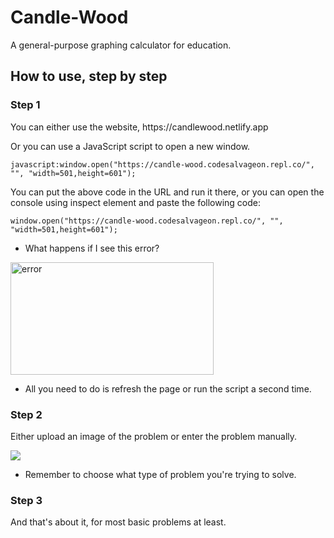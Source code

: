 # Candle-Wood
A general-purpose graphing calculator for education.

## How to use, step by step

### Step 1
<p>You can either use the website, https://candlewood.netlify.app</p>
<p>Or you can use a JavaScript script to open a new window.</p>

```
javascript:window.open("https://candle-wood.codesalvageon.repl.co/", "", "width=501,height=601");
```

<p>You can put the above code in the URL and run it there, or you can open the console using inspect element and paste the following code:</p>

```
window.open("https://candle-wood.codesalvageon.repl.co/", "", "width=501,height=601");
```

* What happens if I see this error?
<img src="https://codesalvageon.github.io/magichat/images/Screen%20Shot%202022-03-27%20at%209.06.32%20PM.png" alt="error" width="325" height="180"/>

* All you need to do is refresh the page or run the script a second time.

### Step 2
<p>Either upload an image of the problem or enter the problem manually.</p>
<img src="https://codesalvageon.github.io/magichat/images/Screen%20Shot%202022-03-27%20at%209.32.58%20PM.png"/>

* Remember to choose what type of problem you're trying to solve.

### Step 3
<p>And that's about it, for most basic problems at least.</p>
